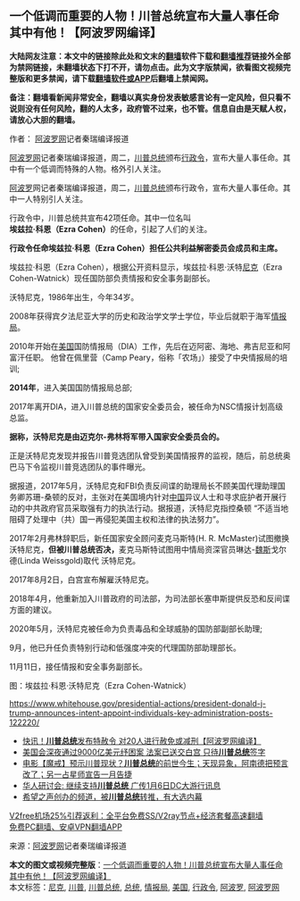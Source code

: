  <h2>一个低调而重要的人物！川普总统宣布大量人事任命 其中有他！【阿波罗网编译】</h2> <p class="notice"><b>大陆网友注意：本文中的链接除此处和文末的<a href="https://github.com/bannedbook/fanqiang" >翻墙</a>软件下载和<a href="https://github.com/killgcd/justmysocks/blob/master/README.md">翻墙推荐</a>链接外全部为禁网链接，未翻墙状态下打不开，请勿点击。此为文字版禁闻，欲看图文视频完整版和更多禁闻，请下载<a href="https://github.com/bannedbook/fanqiang">翻墙软件或APP</a>后翻墙上禁闻网。</p><p>备注：翻墙看新闻非常安全，翻墙以真实身份发表敏感言论有一定风险，但只看不说则没有任何风险，翻的人太多，政府管不过来，也不管。信息自由是天赋人权，请放心大胆的翻墙。</b></p>  <div class="entry"> <p>作者： <span class='wp_keywordlink_affiliate'><a href="https://www.aboluowang.com/" title="阿波罗网" target="_blank">阿波罗网</a></span>记者秦瑞编译报道</p> <p id="summary"><a href="https://www.bannedbook.org/bnews/tag/%e9%98%bf%e6%b3%a2%e7%bd%97%e7%bd%91/" class="st_tag internal_tag" rel="tag" title="标签 阿波罗网 下的日志">阿波罗网</a>记者秦瑞编译报道，周二，<a href="https://www.bannedbook.org/bnews/tag/%e5%b7%9d%e6%99%ae/" class="st_tag internal_tag" rel="tag" title="标签 川普 下的日志">川普</a><a href="https://www.bannedbook.org/bnews/tag/%e6%80%bb%e7%bb%9f/" class="st_tag internal_tag" rel="tag" title="标签 总统 下的日志">总统</a>颁布<a href="https://www.bannedbook.org/bnews/tag/%E8%A1%8C%E6%94%BF%E4%BB%A4/" class="st_tag internal_tag" rel="tag" title="标签 行政令 下的日志">行政令</a>，宣布大量人事任命。其中有一个低调而特殊的人物。格外引人关注。</p> <p><a href="https://www.bannedbook.org/bnews/tag/%E9%98%BF%E6%B3%A2%E7%BD%97/" class="st_tag internal_tag" rel="tag" title="标签 阿波罗 下的日志">阿波罗</a>网记者秦瑞编译报道，周二，<a href="https://www.bannedbook.org/bnews/tag/%E5%B7%9D%E6%99%AE%E6%80%BB%E7%BB%9F/" class="st_tag internal_tag" rel="tag" title="标签 川普总统 下的日志">川普总统</a>颁布行政令，宣布大量人事任命。其中一人特别引人关注。</p> <p>行政令中，川普总统共宣布42项任命。其中一位名叫<strong>埃兹拉·科恩（Ezra Cohen）</strong>的任命，引起了人们的关注。</p> <p><strong>行政令任命埃兹拉·科恩（Ezra Cohen）担任公共利益解密委员会成员和主席。&nbsp;</strong></p> <p>埃兹拉·科恩（Ezra Cohen），根据公开资料显示，埃兹拉‧科恩‧沃特<a href="https://www.bannedbook.org/bnews/tag/%E5%B0%BC%E5%85%8B/" class="st_tag internal_tag" rel="tag" title="标签 尼克 下的日志">尼克</a>（Ezra Cohen-Watnick）现任国防部负责情报和安全事务副部长。</p> <p>沃特尼克，1986年出生，今年34岁。</p>  <p>2008年获得宾夕法尼亚大学的历史和政治学文学士学位，毕业后就职于海军<a href="https://www.bannedbook.org/bnews/tag/%E6%83%85%E6%8A%A5%E5%B1%80/" class="st_tag internal_tag" rel="tag" title="标签 情报局 下的日志">情报局</a>。</p> <p>2010年开始在<a href="https://www.bannedbook.org/bnews/tag/%e7%be%8e%e5%9b%bd/" class="st_tag internal_tag" rel="tag" title="标签 美国 下的日志">美国</a>国防情报局（DIA）工作，先后在迈阿密、海地、弗吉尼亚和阿富汗任职。 他曾在佩里营（Camp Peary，俗称「农场」）接受了中央情报局的培训;</p> <p><strong>2014年</strong>，进入美国国防情报局总部;</p> <p>2017年离开DIA，进入川普总统的国家安全委员会，被任命为NSC情报计划高级总监。</p> <p><strong>据称，沃特尼克是由迈克尔-弗林将军带入国家安全委员会的。</strong></p> <p>正是沃特尼克发现并报告川普竞选团队曾受到美国情报界的监视，随后，前总统奥巴马下令监视川普竞选团队的事件曝光。</p> <p>据报道，2017年5月，沃特尼克和FBI负责反间谍的助理局长不顾美国代理助理国务卿苏珊-桑顿的反对，主张对在美国境内针对<span class='wp_keywordlink_affiliate'><a href="https://www.bannedbook.org/" title="中国" target="_blank">中国</a></span>异议人士和寻求庇护者开展行动的中共政府官员采取强有力的执法行动。据报道，沃特尼克指控桑顿 &#8220;不适当地阻碍了处理中（共）国一再侵犯美国主权和法律的执法努力&#8221;。</p>  <p>2017年2月弗林辞职后，新任国家安全顾问麦克马斯特(H. R. McMaster)试图撤换沃特尼克，<strong>但被川普总统否决，</strong>麦克马斯特试图用中情局资深官员琳达-<span class='wp_keywordlink'><a href="https://www.bannedbook.org/forum10/topic2312.html" title="布莱恩•魏斯" target="_blank">魏斯</a></span>戈尔德(Linda Weissgold)取代 沃特尼克。</p> <p>2017年8月2日，白宫宣布解雇沃特尼克。</p> <p>2018年4月，他重新加入川普政府的司法部，为司法部长塞申斯提供反恐和反间谍方面的建议。</p> <p>2020年5月，沃特尼克被任命为负责毒品和全球威胁的国防部副部长助理;</p> <p>9月，他已升任负责特别行动和低强度冲突的代理国防部助理部长。</p> <p>11月11日，接任情报和安全事务副部长。</p> <p>图：埃兹拉‧科恩‧沃特尼克（Ezra Cohen-Watnick）</p>  <p><a href="https://www.whitehouse.gov/presidential-actions/president-donald-j-trump-announces-intent-appoint-individuals-key-administration-posts-122220/">https://www.whitehouse.gov/presidential-actions/president-donald-j-trump-announces-intent-appoint-individuals-key-administration-posts-122220/</a></p> <ul class='op-related-articles' title='相关阅读'> <li><a href='https://www.bannedbook.org/bnews/topimagenews/20201223/1453285.html' target='_blank'>快讯！<b>川普总统</b>发布特赦令 对20人进行赦免或减刑【阿波罗网编译】</a></li> <li><a href='https://www.bannedbook.org/bnews/bannedvideo/20201223/1453258.html' target='_blank'>美国会深夜通过9000亿美元纾困案 法案已送交白宫 只待<b>川普总统</b>签字</a></li> <li><a href='https://www.bannedbook.org/bnews/bannedvideo/20201223/1453247.html' target='_blank'>电影【魔戒】预示川普现状？<b>川普总统</b>的前世今生；天现异象，阿南德把预言改了；另一占星师宣告一月告捷</a></li> <li><a href='https://www.bannedbook.org/bnews/comments/20201223/1453173.html' target='_blank'>华人研讨会: 继续支持<b>川普总统</b> 广传1月6日DC大游行讯息</a></li> <li><a href='https://www.bannedbook.org/bnews/taiwannews/20201222/1452482.html' target='_blank'>希望之声创办的频道，被<b>川普总统</b>转推，有大选内幕</a></li> </ul> <p class="texttj"> <a href="https://github.com/bannedbook/fanqiang/wiki/V2ray%E6%9C%BA%E5%9C%BA" target="_blank">V2free机场25%引荐返利：全平台免费SS/V2ray节点+经济套餐高速翻墙</a><br/> <a href="https://github.com/bannedbook/fanqiang/wiki/%E7%A6%81%E9%97%BB%E7%BD%91%E5%AE%89%E5%8D%93%E7%BF%BB%E5%A2%99%E6%96%B0%E9%97%BBAPP" target="_blank">免费PC翻墙、安卓VPN翻墙APP</a></p><p> 来源：<a href="https://www.aboluowang.com/2020/1223/1537251.html" target="_blank">阿波罗网</a>记者秦瑞编译报道 </p><a name='sharetosocial'></a>       <div><b>本文的图文或视频完整版</b>：<a href='https://www.bannedbook.org/bnews/cnnews/20201223/1453368.html'>一个低调而重要的人物！川普总统宣布大量人事任命 其中有他！【阿波罗网编译】</a></div>  </div><!--END ENTRY--> <div class="postfooter"> <div>本文标签：<a href="https://www.bannedbook.org/bnews/tag/%E5%B0%BC%E5%85%8B/" rel="tag">尼克</a>, <a href="https://www.bannedbook.org/bnews/tag/%e5%b7%9d%e6%99%ae/" rel="tag">川普</a>, <a href="https://www.bannedbook.org/bnews/tag/%E5%B7%9D%E6%99%AE%E6%80%BB%E7%BB%9F/" rel="tag">川普总统</a>, <a href="https://www.bannedbook.org/bnews/tag/%e6%80%bb%e7%bb%9f/" rel="tag">总统</a>, <a href="https://www.bannedbook.org/bnews/tag/%E6%83%85%E6%8A%A5%E5%B1%80/" rel="tag">情报局</a>, <a href="https://www.bannedbook.org/bnews/tag/%e7%be%8e%e5%9b%bd/" rel="tag">美国</a>, <a href="https://www.bannedbook.org/bnews/tag/%E8%A1%8C%E6%94%BF%E4%BB%A4/" rel="tag">行政令</a>, <a href="https://www.bannedbook.org/bnews/tag/%E9%98%BF%E6%B3%A2%E7%BD%97/" rel="tag">阿波罗</a>, <a href="https://www.bannedbook.org/bnews/tag/%e9%98%bf%e6%b3%a2%e7%bd%97%e7%bd%91/" rel="tag">阿波罗网</a></div>  </div><!--END POSTFOOTER--> 